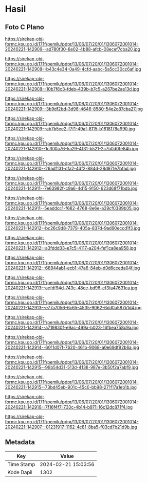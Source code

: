 # Hasil

## Foto C Plano

https://sirekap-obj-formc.kpu.go.id/171f/pemilu/pdpr/13/06/07/20/01/1306072001014-20240221-142906--ad780f30-8e02-4b88-afcb-08ecef7cba20.jpg

https://sirekap-obj-formc.kpu.go.id/171f/pemilu/pdpr/13/06/07/20/01/1306072001014-20240221-142908--b43c4e34-0a49-4cfd-aabc-5a5cc30cc6af.jpg

https://sirekap-obj-formc.kpu.go.id/171f/pemilu/pdpr/13/06/07/20/01/1306072001014-20240221-142908--10b7f8c3-fdeb-439b-b7c5-a267be2ae13d.jpg

https://sirekap-obj-formc.kpu.go.id/171f/pemilu/pdpr/13/06/07/20/01/1306072001014-20240221-142909--3b9df2bd-3d96-4646-8580-54e2c87cba27.jpg

https://sirekap-obj-formc.kpu.go.id/171f/pemilu/pdpr/13/06/07/20/01/1306072001014-20240221-142909--ab7b5ee2-f7f1-49af-8115-b1618178a990.jpg

https://sirekap-obj-formc.kpu.go.id/171f/pemilu/pdpr/13/06/07/20/01/1306072001014-20240221-142910--1c300a76-5a29-4f31-b521-2c7b0d0fe84b.jpg

https://sirekap-obj-formc.kpu.go.id/171f/pemilu/pdpr/13/06/07/20/01/1306072001014-20240221-142910--29adf131-cfa2-4df2-884d-28d971e7bfad.jpg

https://sirekap-obj-formc.kpu.go.id/171f/pemilu/pdpr/13/06/07/20/01/1306072001014-20240221-142911--7e63982f-c9a6-4d15-9150-623d68f71bdb.jpg

https://sirekap-obj-formc.kpu.go.id/171f/pemilu/pdpr/13/06/07/20/01/1306072001014-20240221-142911--5eaddcc1-f682-4768-8e6e-a39cf0389b05.jpg

https://sirekap-obj-formc.kpu.go.id/171f/pemilu/pdpr/13/06/07/20/01/1306072001014-20240221-142912--bc26c9d8-7379-405a-837d-9ad60eccd1f3.jpg

https://sirekap-obj-formc.kpu.go.id/171f/pemilu/pdpr/13/06/07/20/01/1306072001014-20240221-142912--a3fddd33-e7c5-4117-a204-fef1ca8ea958.jpg

https://sirekap-obj-formc.kpu.go.id/171f/pemilu/pdpr/13/06/07/20/01/1306072001014-20240221-142912--68944ab1-ecb1-47a6-84eb-d0d6cceda04f.jpg

https://sirekap-obj-formc.kpu.go.id/171f/pemilu/pdpr/13/06/07/20/01/1306072001014-20240221-142913--aefdf94d-743c-48ee-bd96-cf3fa47631ca.jpg

https://sirekap-obj-formc.kpu.go.id/171f/pemilu/pdpr/13/06/07/20/01/1306072001014-20240221-142913--e77a7056-6c65-4535-9062-6dd0a587b1d4.jpg

https://sirekap-obj-formc.kpu.go.id/171f/pemilu/pdpr/13/06/07/20/01/1306072001014-20240221-142914--a719830f-e9ac-499a-b023-16fbea758c9a.jpg

https://sirekap-obj-formc.kpu.go.id/171f/pemilu/pdpr/13/06/07/20/01/1306072001014-20240221-142914--6011d07f-7620-461b-9068-a0e69df92b6a.jpg

https://sirekap-obj-formc.kpu.go.id/171f/pemilu/pdpr/13/06/07/20/01/1306072001014-20240221-142915--99b54d31-513d-4138-987e-3b50f2a7abf9.jpg

https://sirekap-obj-formc.kpu.go.id/171f/pemilu/pdpr/13/06/07/20/01/1306072001014-20240221-142915--73bd45eb-901c-45c0-bb98-271f17a1eb1b.jpg

https://sirekap-obj-formc.kpu.go.id/171f/pemilu/pdpr/13/06/07/20/01/1306072001014-20240221-142916--7f16f4f7-730c-4b14-b971-16c12dc871f4.jpg

https://sirekap-obj-formc.kpu.go.id/171f/pemilu/pdpr/13/06/07/20/01/1306072001014-20240221-142907--01231917-1162-4c81-8ba5-f03cd7b21d9b.jpg


## Metadata

| Key        | Value               |
| ---------- | ------------------- |
| Time Stamp | 2024-02-21 15:03:56 |
| Kode Dapil | 1302                |



